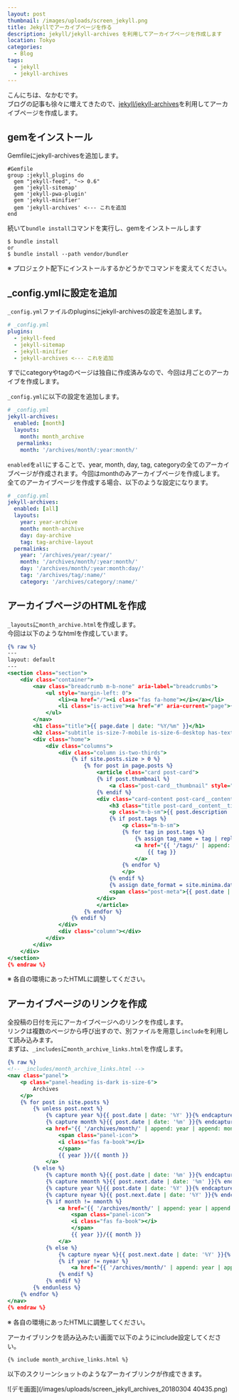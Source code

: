 ```yaml
---
layout: post
thumbnail: /images/uploads/screen_jekyll.png
title: Jekyllでアーカイブページを作る
description: jekyll/jekyll-archives を利用してアーカイブページを作成します
location: Tokyo
categories:
  - Blog
tags:
  - jekyll
  - jekyll-archives
---
```

こんにちは、なかむです。  
ブログの記事も徐々に増えてきたので、[jekyll/jekyll-archives](https://github.com/jekyll/jekyll-archives)を利用してアーカイブページを作成します。

## gemをインストール

Gemfileにjekyll-archivesを追加します。

```Gemfile
#Gemfile
group :jekyll_plugins do
  gem "jekyll-feed", "~> 0.6"
  gem 'jekyll-sitemap'
  gem 'jekyll-pwa-plugin'
  gem 'jekyll-minifier'
  gem 'jekyll-archives' <--- これを追加
end
```

続いて`bundle install`コマンドを実行し、gemをインストールします

```
$ bundle install 
or
$ bundle install --path vendor/bundler
```

※ プロジェクト配下にインストールするかどうかでコマンドを変えてください。

## _config.ymlに設定を追加

`_config.yml`ファイルのpluginsにjekyll-archivesの設定を追加します。

```_config.yml
# _config.yml
plugins:
  - jekyll-feed
  - jekyll-sitemap
  - jekyll-minifier
  - jekyll-archives <--- これを追加
```

すでにcategoryやtagのページは独自に作成済みなので、今回は月ごとのアーカイブを作成します。

`_config.yml`に以下の設定を追加します。

```_config.yml
# _config.yml
jekyll-archives:
  enabled: [month]
  layouts:
    month: month_archive
   permalinks:
    month: '/archives/month/:year:month/'
```

`enabled`を`all`にすることで、year, month, day, tag, categoryの全てのアーカイブページが作成されます。今回はmonthのみアーカイブページを作成します。  
全てのアーカイブページを作成する場合、以下のような設定になります。

```_config.yml
# _config.yml
jekyll-archives:
  enabled: [all]
  layouts:
    year: year-archive
    month: month-archive
    day: day-archive
    tag: tag-archive-layout
  permalinks:
    year: '/archives/year/:year/'
    month: '/archives/month/:year:month/'
    day: '/archives/month/:year:month:day/'
    tag: '/archives/tag/:name/'
    category: '/archives/category/:name/'
```

## アーカイブページのHTMLを作成

`_layouts`に`month_archive.html`を作成します。  
今回は以下のようなhtmlを作成しています。

```_layouts/month_archive.html
{% raw %}
---
layout: default
---
<section class="section">
    <div class="container">
        <nav class="breadcrumb m-b-none" aria-label="breadcrumbs">
            <ul style="margin-left: 0">
                <li><a href="/"><i class="fas fa-home"></i></a></li>
                <li class="is-active"><a href="#" aria-current="page">{{ page.date | date: "%Y/%m" }}</a></li>
            </ul>
        </nav>
        <h1 class="title">{{ page.date | date: "%Y/%m" }}</h1>
        <h2 class="subtitle is-size-7-mobile is-size-6-desktop has-text-grey">{{ page.date | date: "%Y/%m" }}のアーカイブページになります。</h2>
        <div class="home">       
            <div class="columns">
                <div class="column is-two-thirds">
                    {% if site.posts.size > 0 %}
                        {% for post in page.posts %}
                            <article class="card post-card">
                            {% if post.thumbnail %}
                                <a class="post-card__thumbnail" style="background-image: url({{ post.thumbnail }})" href="{{ post.url | relative_url }}"></a>
                            {% endif %}
                            <div class="card-content post-card__content">
                                <h3 class="title post-card__content__title m-b-sm"><a href="{{ post.url | relative_url }}" title="{{ post.title | escape }}">{{ post.title | escape }}</a></h3>
                                <p class="m-b-sm">{{ post.description | escape }}</p>
                                {% if post.tags %}
                                    <p class="m-b-sm">
                                    {% for tag in post.tags %}
                                        {% assign tag_name = tag | replace: " ", "_" %}
                                        <a href="{{ '/tags/' | append: tag_name | relative_url }}" class="tag is-link">
                                            {{ tag }}
                                        </a>
                                    {% endfor %}
                                    </p>
                                {% endif %}
                                {% assign date_format = site.minima.date_format | default: "%b %-d, %Y" %}
                                <span class="post-meta">{{ post.date | date: date_format }}</span>
                            </div>
                            </article>
                        {% endfor %}
                    {% endif %}
                </div>
                <div class="column"></div>
            </div>
        </div>
    </div>
</section>
{% endraw %}
```

※ 各自の環境にあったHTMLに調整してください。


## アーカイブページのリンクを作成

全投稿の日付を元にアーカイブページへのリンクを作成します。  
リンクは複数のページから呼び出すので、別ファイルを用意し`include`を利用して読み込みます。  
まずは、`_includes`に`month_archive_links.html`を作成します。

```_includes/month_archive_links.html
{% raw %}
<!-- _includes/month_archive_links.html -->
<nav class="panel">
    <p class="panel-heading is-dark is-size-6">
        Archives
    </p>
    {% for post in site.posts %}
        {% unless post.next %}
            {% capture year %}{{ post.date | date: '%Y' }}{% endcapture %}
            {% capture month %}{{ post.date | date: '%m' }}{% endcapture %}
            <a href="{{ '/archives/month/' | append: year | append: month | relative_url }}" class="panel-block">
                <span class="panel-icon">
                <i class="fas fa-book"></i>
                </span>
                {{ year }}/{{ month }}
            </a>
        {% else %}
            {% capture month %}{{ post.date | date: '%m' }}{% endcapture %}
            {% capture nmonth %}{{ post.next.date | date: '%m' }}{% endcapture %}
            {% capture year %}{{ post.date | date: '%Y' }}{% endcapture %}
            {% capture nyear %}{{ post.next.date | date: '%Y' }}{% endcapture %}
            {% if month != nmonth %}
                <a href="{{ '/archives/month/' | append: year | append: month | relative_url }}" class="panel-block">
                    <span class="panel-icon">
                    <i class="fas fa-book"></i>
                    </span>
                    {{ year }}/{{ month }}
                </a>
            {% else %}
                {% capture nyear %}{{ post.next.date | date: '%Y' }}{% endcapture %}
                {% if year != nyear %}
                    <a href="{{ '/archives/month/' | append: year | append: month | relative_url }}" class="panel-block"><span class="panel-icon"><i class="fas fa-book"></i></span>{{ year }}/{{ month }}</a>
                {% endif %}
            {% endif %}
        {% endunless %}
    {% endfor %}
</nav>
{% endraw %}
```

※ 各自の環境にあったHTMLに調整してください。

アーカイブリンクを読み込みたい画面で以下のようにinclude設定してください。

```
{% include month_archive_links.html %}
```

以下のスクリーンショットのようなアーカイブリンクが作成できます。

![デモ画面](/images/uploads/screen_jekyll_archives_20180304 40435.png)

